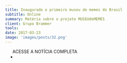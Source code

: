 ```yaml
---
title: Inaugurado o primeiro museu de memes do Brasil
subtitle: Online
summary: Matéria sobre o projeto MUSEUdeMEMES
client: Grupo Brammer
tools: 
date: 2017-03-23
image: 'images/posts/32.png'
---
```




<div class="post__share"><ul class="share__list list-reset">ACESSE A NOTÍCIA COMPLETA<li class="share__item" style="margin-left: 10px"><a class="share__link share__facebook" style="background: #fa5657" href="http://www.grupobrammer.com/design/2017/03/23/inaugurado-o-primeiro-museu-de-memes-do-brasil" title="Link" rel="nofollow"><i class="fa-solid fa-link"></i></a></li></ul></div>
<!-- <div class="gallery-box"><div class="gallery"><img src="/clipping/images/example-1.jpg" loading="lazy" alt="Project"><img src="/clipping/images/example-2.jpg" loading="lazy" alt="Project"></div><em>Gallery / <a href="https://www.freepik.com/" target="_blank">Freepic</a></em></div> -->